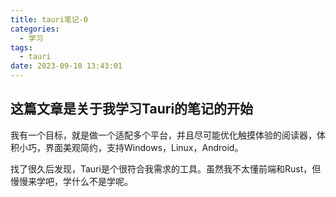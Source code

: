 ```yaml
---
title: tauri笔记-0
categories:
  - 学习
tags:
  - tauri
date: 2023-09-10 13:43:01
---
```


## 这篇文章是关于我学习Tauri的笔记的开始

我有一个目标，就是做一个适配多个平台，并且尽可能优化触摸体验的阅读器，体积小巧，界面美观简约，支持Windows，Linux，Android。

找了很久后发现，Tauri是个很符合我需求的工具。虽然我不太懂前端和Rust，但慢慢来学吧，学什么不是学呢。